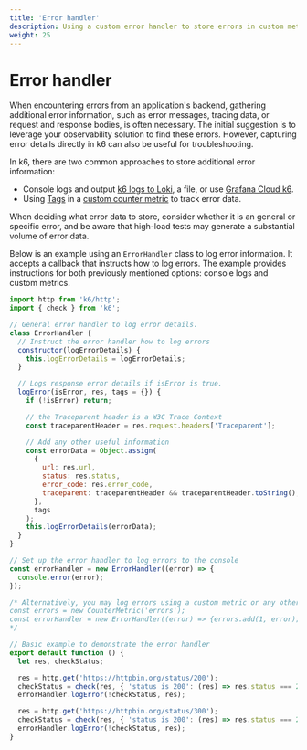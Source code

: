 ```yaml
---
title: 'Error handler'
description: Using a custom error handler to store errors in custom metrics or logs.
weight: 25
---
```


# Error handler

When encountering errors from an application's backend, gathering additional error information, such as error messages, tracing data, or request and response bodies, is often necessary. The initial suggestion is to leverage your observability solution to find these errors. However, capturing error details directly in k6 can also be useful for troubleshooting.

In k6, there are two common approaches to store additional error information:

- Console logs and output [k6 logs to Loki](https://k6.io/blog/using-loki-to-store-and-query-k6-logs/), a file, or use [Grafana Cloud k6](https://grafana.com/docs/grafana-cloud/k6/analyze-results/inspect-test-results/inspect-logs/).
- Using [Tags](https://grafana.com/docs/k6/<K6_VERSION>/using-k6/tags-and-groups/) in a [custom counter metric](https://grafana.com/docs/k6/<K6_VERSION>/using-k6/metrics/create-custom-metrics) to track error data.

When deciding what error data to store, consider whether it is an general or specific error, and be aware that high-load tests may generate a substantial volume of error data.

Below is an example using an `ErrorHandler` class to log error information. It accepts a callback that instructs how to log errors. The example provides instructions for both previously mentioned options: console logs and custom metrics.

```javascript
import http from 'k6/http';
import { check } from 'k6';

// General error handler to log error details.
class ErrorHandler {
  // Instruct the error handler how to log errors
  constructor(logErrorDetails) {
    this.logErrorDetails = logErrorDetails;
  }

  // Logs response error details if isError is true.
  logError(isError, res, tags = {}) {
    if (!isError) return;

    // the Traceparent header is a W3C Trace Context
    const traceparentHeader = res.request.headers['Traceparent'];

    // Add any other useful information
    const errorData = Object.assign(
      {
        url: res.url,
        status: res.status,
        error_code: res.error_code,
        traceparent: traceparentHeader && traceparentHeader.toString(),
      },
      tags
    );
    this.logErrorDetails(errorData);
  }
}

// Set up the error handler to log errors to the console
const errorHandler = new ErrorHandler((error) => {
  console.error(error);
});

/* Alternatively, you may log errors using a custom metric or any other option.
const errors = new CounterMetric('errors');
const errorHandler = new ErrorHandler((error) => {errors.add(1, error);});
*/

// Basic example to demonstrate the error handler
export default function () {
  let res, checkStatus;

  res = http.get('https://httpbin.org/status/200');
  checkStatus = check(res, { 'status is 200': (res) => res.status === 200 });
  errorHandler.logError(!checkStatus, res);

  res = http.get('https://httpbin.org/status/300');
  checkStatus = check(res, { 'status is 200': (res) => res.status === 200 });
  errorHandler.logError(!checkStatus, res);
}
```

